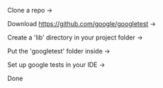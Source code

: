 Clone a repo ->

Download https://github.com/google/googletest ->

Create a 'lib' directory in your project folder ->

Put the 'googletest' folder inside ->

Set up google tests in your IDE ->

Done
